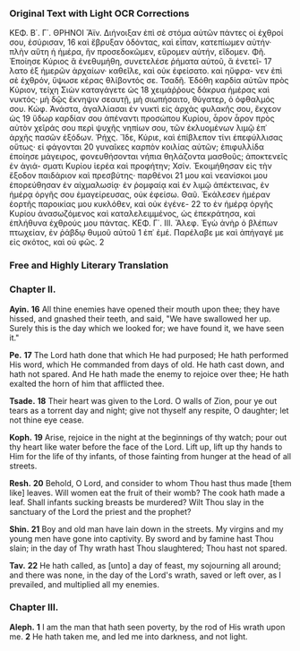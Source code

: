 ### Original Text with Light OCR Corrections

ΚΕΦ. Β΄. Γ΄.
                                ΘΡΗΝΟΙ
                                  Ἄϊν.
Διήνοιξαν ἐπὶ σὲ στόμα αὐτῶν πάντες οἱ ἐχθροί σου, ἐσύρισαν, 16
καὶ ἔβρυξαν ὀδόντας, καὶ εἶπαν, κατεπίωμεν αὐτήν· πλὴν αὕτη
ἡ ἡμέρα, ἣν προσεδοκῶμεν, εὕρομεν αὐτήν, εἴδομεν.
                                  Φῆ.
Ἐποίησε Κύριος ἃ ἐνεθυμήθη, συνετελέσε ῥήματα αὐτοῦ, ἃ ἐνετεῖ- 17
λατο ἐξ ἡμερῶν ἀρχαίων· καθεῖλε, καὶ οὐκ ἐφείσατο. καὶ ηὔφρα-
νεν ἐπὶ σὲ ἐχθρόν, ὕψωσε κέρας θλίβοντός σε.
                                  Τσαδῆ.
Ἐδόθη καρδία αὐτῶν πρὸς Κύριον, τείχη Σιὼν καταγάγετε ὡς 18
χειμάῤῥους δάκρυα ἡμέρας καὶ νυκτός· μὴ δῷς ἔκνηψιν σεαυτῇ,
μὴ σιωπήσαιτο, θύγατερ, ὁ ὀφθαλμός σου.
                                  Κώφ.
Ἀνάστα, ἀγαλλίασαι ἐν νυκτὶ εἰς ἀρχὰς φυλακῆς σου, ἔκχεον ὡς 19
ὕδωρ καρδίαν σου ἀπέναντι προσώπου Κυρίου, ἆρον ἆρον πρὸς
αὐτὸν χεῖράς σου περὶ ψυχῆς νηπίων σου, τῶν ἐκλυομένων λιμῷ
ἐπ᾿ ἀρχῆς πασῶν ἐξόδων.
                                  Ῥήχς.
Ἴδε, Κύριε, καὶ ἐπίβλεπον τίνι ἐπεφύλλισας οὕτως· εἰ φάγονται 20
γυναῖκες καρπὸν κοιλίας αὐτῶν; ἐπιφυλλίδα ἐποίησε μάγειρος,
φονευθήσονται νήπια θηλάζοντα μασθοῦς; ἀποκτενεῖς ἐν ἁγιά-
σματι Κυρίου ἱερέα καὶ προφήτην;
                                  Χσίν.
Ἐκοιμήθησαν εἰς τὴν ἔξοδον παιδάριον καὶ πρεσβύτης· παρθένοι 21
μου καὶ νεανίσκοι μου ἐπορεύθησαν ἐν αἰχμαλωσίᾳ· ἐν ῥομφαίᾳ
καὶ ἐν λιμῷ ἀπέκτεινας, ἐν ἡμέρᾳ ὀργῆς σου ἐμαγείρευσας, οὐκ
ἐφείσω.
                                  Θαῦ.
Ἐκάλεσεν ἡμέραν ἑορτῆς παροικίας μου κυκλόθεν, καὶ οὐκ ἐγένε- 22
το ἐν ἡμέρᾳ ὀργῆς Κυρίου ἀνασωζόμενος καὶ καταλελειμμένος,
ὡς ἐπεκράτησα, καὶ ἐπλήθυνα ἐχθρούς μου πάντας.
                                ΚΕΦ. Γ΄. ΙΙΙ.
                                  Ἄλεφ.
Ἐγὼ ἀνὴρ ὁ βλέπων πτωχείαν, ἐν ῥάβδῳ θυμοῦ αὐτοῦ 1
ἐπ᾿ ἐμέ. Παρέλαβε με καὶ ἀπήγαγέ με εἰς σκότος, καὶ οὐ φῶς. 2

### Free and Highly Literary Translation

### Chapter II.

**Ayin.**
**16** All thine enemies have opened their mouth upon thee; they have hissed, and gnashed their teeth, and said, "We have swallowed her up. Surely this is the day which we looked for; we have found it, we have seen it."

**Pe.**
**17** The Lord hath done that which He had purposed; He hath performed His word, which He commanded from days of old. He hath cast down, and hath not spared. And He hath made the enemy to rejoice over thee; He hath exalted the horn of him that afflicted thee.

**Tsade.**
**18** Their heart was given to the Lord. O walls of Zion, pour ye out tears as a torrent day and night; give not thyself any respite, O daughter; let not thine eye cease.

**Koph.**
**19** Arise, rejoice in the night at the beginnings of thy watch; pour out thy heart like water before the face of the Lord. Lift up, lift up thy hands to Him for the life of thy infants, of those fainting from hunger at the head of all streets.

**Resh.**
**20** Behold, O Lord, and consider to whom Thou hast thus made [them like] leaves. Will women eat the fruit of their womb? The cook hath made a leaf. Shall infants sucking breasts be murdered? Wilt Thou slay in the sanctuary of the Lord the priest and the prophet?

**Shin.**
**21** Boy and old man have lain down in the streets. My virgins and my young men have gone into captivity. By sword and by famine hast Thou slain; in the day of Thy wrath hast Thou slaughtered; Thou hast not spared.

**Tav.**
**22** He hath called, as [unto] a day of feast, my sojourning all around; and there was none, in the day of the Lord's wrath, saved or left over, as I prevailed, and multiplied all my enemies.

### Chapter III.

**Aleph.**
**1** I am the man that hath seen poverty, by the rod of His wrath upon me.
**2** He hath taken me, and led me into darkness, and not light.